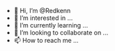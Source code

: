 - 👋 Hi, I’m @Redkenn
- 👀 I’m interested in ...
- 🌱 I’m currently learning ...
- 💞️ I’m looking to collaborate on ...
- 📫 How to reach me ...

<!---
Redkenn/Redkenn is a ✨ special ✨ repository because its `README.md` (this file) appears on your GitHub profile.
You can click the Preview link to take a look at your changes.
--->
